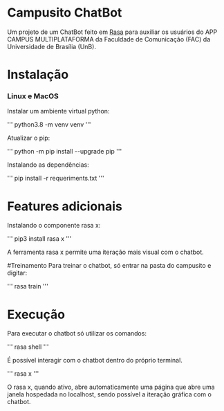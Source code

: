 # Campusito ChatBot
Um projeto de um ChatBot feito em [Rasa](https://rasa.com/) para auxiliar os usuários do APP CAMPUS MULTIPLATAFORMA da Faculdade de Comunicação (FAC) da Universidade de Brasília (UnB).

# Instalação

### Linux e MacOS

Instalar um ambiente virtual python:

'''
python3.8 -m venv venv
'''

Atualizar o pip:

'''
python -m pip install --upgrade pip
'''

Instalando as dependências:

'''
pip install -r requeriments.txt
'''

# Features adicionais

Instalando o componente rasa x:

'''
pip3 install rasa x
'''

A ferramenta rasa x permite uma iteração mais visual com o chatbot.

#Treinamento
Para treinar o chatbot, só entrar na pasta do campusito e digitar:

'''
rasa train
'''

# Execução
Para executar o chatbot só utilizar os comandos:

'''
rasa shell
'''

É possível interagir com o chatbot dentro do próprio terminal.

'''
rasa x
'''

O rasa x, quando ativo, abre automaticamente uma página que abre uma janela hospedada no localhost, sendo possível a iteração gráfica com o chatbot.